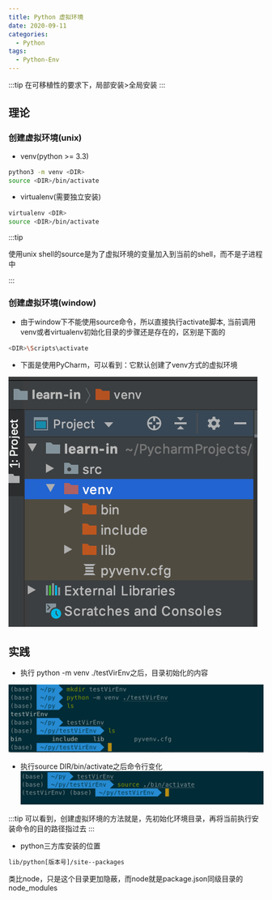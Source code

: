 ```yaml
---
title: Python 虚拟环境
date: 2020-09-11
categories:
  - Python
tags:
  - Python-Env
---
```


:::tip
在可移植性的要求下，局部安装>全局安装
:::

<!--more-->
## 理论

### 创建虚拟环境(unix)

+ venv(python >= 3.3)

```sh
python3 -m venv <DIR>
source <DIR>/bin/activate
```

+ virtualenv(需要独立安装)

```sh
virtualenv <DIR>
source <DIR>/bin/activate
```

:::tip

使用unix shell的source是为了虚拟环境的变量加入到当前的shell，而不是子进程中

:::

### 创建虚拟环境(window)

+ 由于window下不能使用source命令，所以直接执行activate脚本, 当前调用venv或者virtualenv初始化目录的步骤还是存在的，区别是下面的

```sh
<DIR>\Scripts\activate
```

+ 下面是使用PyCharm，可以看到：它默认创建了venv方式的虚拟环境

![avatar](./createVirtualEnv/python-charm-env.png)

## 实践

+ 执行 python -m venv ./testVirEnv之后，目录初始化的内容

![avatar](./createVirtualEnv/env_init_venv.png)

+ 执行source DIR/bin/activate之后命令行变化
![avatar](./createVirtualEnv/env_init_venv_activate.png)

:::tip
可以看到，创建虚拟环境的方法就是，先初始化环境目录，再将当前执行安装命令的目的路径指过去
:::

+ python三方库安装的位置

```sh
lib/python[版本号]/site--packages
```

类比node，只是这个目录更加隐蔽，而node就是package.json同级目录的node_modules

